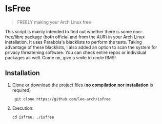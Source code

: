 # IsFree
> FREELY making your Arch Linux free

This script is mainly intended to find out whether there is some non-free/libre package (both official and from the AUR) in your Arch Linux installation. It uses Parabola's blacklists to perform the tests. Taking advantage of these blacklists, I also added an option to scan the system for privacy threatening software. You can check entire repos or individual packages as well. Come on, give a smile to uncle RMS!

## Installation

1. Clone or download the project files (**no compilation nor installation** is required)

        git clone https://github.com/leo-arch/isfree

2. Execution:

       cd isfree; ./isfree
